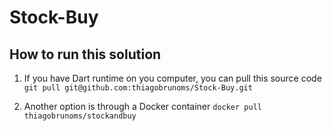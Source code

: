 # Stock-Buy

## How to run this solution

1. If you have Dart runtime on you computer, you can pull this source code
```git pull git@github.com:thiagobrunoms/Stock-Buy.git```

2. Another option is through a Docker container
```docker pull thiagobrunoms/stockandbuy```